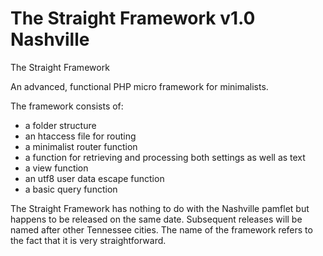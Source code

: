 # The Straight Framework v1.0 Nashville

The Straight Framework

An advanced, functional PHP micro framework for minimalists.

The framework consists of:

- a folder structure
- an htaccess file for routing
- a minimalist router function
- a function for retrieving and processing both settings as well as text
- a view function
- an utf8 user data escape function
- a basic query function

The Straight Framework has nothing to do with the Nashville pamflet but happens to
be released on the same date. Subsequent releases will be named after other Tennessee cities.
The name of the framework refers to the fact that it is very straightforward.
